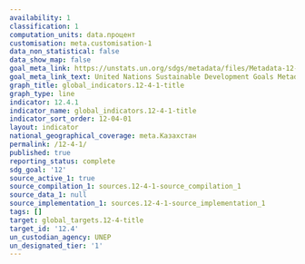 ```yaml
---
availability: 1
classification: 1
computation_units: data.процент
customisation: meta.customisation-1
data_non_statistical: false
data_show_map: false
goal_meta_link: https://unstats.un.org/sdgs/metadata/files/Metadata-12-04-01.pdf
goal_meta_link_text: United Nations Sustainable Development Goals Metadata (pdf 782kB)
graph_title: global_indicators.12-4-1-title
graph_type: line
indicator: 12.4.1
indicator_name: global_indicators.12-4-1-title
indicator_sort_order: 12-04-01
layout: indicator
national_geographical_coverage: meta.Казахстан
permalink: /12-4-1/
published: true
reporting_status: complete
sdg_goal: '12'
source_active_1: true
source_compilation_1: sources.12-4-1-source_compilation_1
source_data_1: null
source_implementation_1: sources.12-4-1-source_implementation_1
tags: []
target: global_targets.12-4-title
target_id: '12.4'
un_custodian_agency: UNEP
un_designated_tier: '1'
---
```

